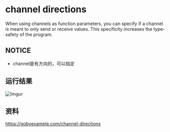 # channel directions
When using channels as function parameters, you can specify if a channel is meant to only send or receive values. This specificity increases the type-safety of the program.

## NOTICE
 - channel是有方向的，可以指定

## 运行结果
![Imgur](https://i.imgur.com/xRCVbRN.png)

## 资料
https://gobyexample.com/channel-directions